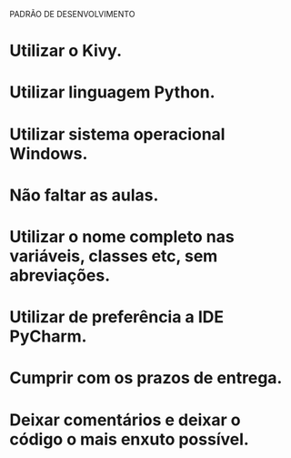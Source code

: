 PADRÃO DE DESENVOLVIMENTO

# Utilizar o Kivy.
# Utilizar linguagem Python.
# Utilizar sistema operacional Windows.
# Não faltar as aulas.
# Utilizar o nome completo nas variáveis, classes etc, sem abreviações.
# Utilizar de preferência a IDE PyCharm.
# Cumprir com os prazos de entrega.
# Deixar comentários e deixar o código o mais enxuto possível.
